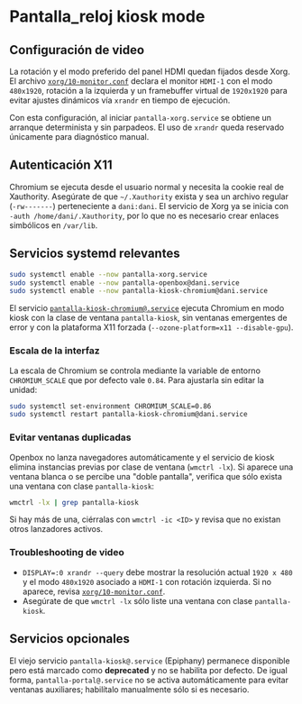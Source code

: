 # Pantalla_reloj kiosk mode

## Configuración de video

La rotación y el modo preferido del panel HDMI quedan fijados desde Xorg. El archivo [`xorg/10-monitor.conf`](../xorg/10-monitor.conf) declara el monitor `HDMI-1` con el modo `480x1920`, rotación a la izquierda y un framebuffer virtual de `1920x1920` para evitar ajustes dinámicos vía `xrandr` en tiempo de ejecución.

Con esta configuración, al iniciar `pantalla-xorg.service` se obtiene un arranque determinista y sin parpadeos. El uso de `xrandr` queda reservado únicamente para diagnóstico manual.

## Autenticación X11

Chromium se ejecuta desde el usuario normal y necesita la cookie real de Xauthority. Asegúrate de que `~/.Xauthority` exista y sea un archivo regular (`-rw-------`) perteneciente a `dani:dani`. El servicio de Xorg ya se inicia con `-auth /home/dani/.Xauthority`, por lo que no es necesario crear enlaces simbólicos en `/var/lib`.

## Servicios systemd relevantes

```bash
sudo systemctl enable --now pantalla-xorg.service
sudo systemctl enable --now pantalla-openbox@dani.service
sudo systemctl enable --now pantalla-kiosk-chromium@dani.service
```

El servicio [`pantalla-kiosk-chromium@.service`](../systemd/pantalla-kiosk-chromium@.service) ejecuta Chromium en modo kiosk con la clase de ventana `pantalla-kiosk`, sin ventanas emergentes de error y con la plataforma X11 forzada (`--ozone-platform=x11 --disable-gpu`).

### Escala de la interfaz

La escala de Chromium se controla mediante la variable de entorno `CHROMIUM_SCALE` que por defecto vale `0.84`. Para ajustarla sin editar la unidad:

```bash
sudo systemctl set-environment CHROMIUM_SCALE=0.86
sudo systemctl restart pantalla-kiosk-chromium@dani.service
```

### Evitar ventanas duplicadas

Openbox no lanza navegadores automáticamente y el servicio de kiosk elimina instancias previas por clase de ventana (`wmctrl -lx`). Si aparece una ventana blanca o se percibe una "doble pantalla", verifica que sólo exista una ventana con clase `pantalla-kiosk`:

```bash
wmctrl -lx | grep pantalla-kiosk
```

Si hay más de una, ciérralas con `wmctrl -ic <ID>` y revisa que no existan otros lanzadores activos.

### Troubleshooting de video

* `DISPLAY=:0 xrandr --query` debe mostrar la resolución actual `1920 x 480` y el modo `480x1920` asociado a `HDMI-1` con rotación izquierda. Si no aparece, revisa [`xorg/10-monitor.conf`](../xorg/10-monitor.conf).
* Asegúrate de que `wmctrl -lx` sólo liste una ventana con clase `pantalla-kiosk`.

## Servicios opcionales

El viejo servicio `pantalla-kiosk@.service` (Epiphany) permanece disponible pero está marcado como **deprecated** y no se habilita por defecto. De igual forma, `pantalla-portal@.service` no se activa automáticamente para evitar ventanas auxiliares; habilítalo manualmente sólo si es necesario.
